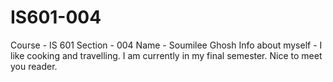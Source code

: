 # IS601-004
Course - IS 601 Section - 004
Name - Soumilee Ghosh
Info about myself - I like cooking and travelling. I am currently in my final
semester. Nice to meet you reader.

